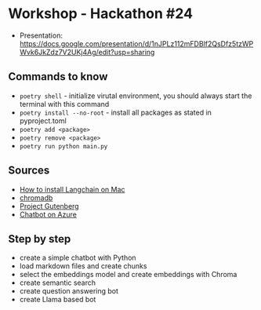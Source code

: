 # Workshop - Hackathon #24

- Presentation: https://docs.google.com/presentation/d/1nJPLz112mFDBlf2QsDfz5tzWPWvk6JkZdz7V2UKj4Ag/edit?usp=sharing

## Commands to know

- `poetry shell` - initialize virutal environment, you should always start the terminal with this command
- `poetry install --no-root` - install all packages as stated in pyproject.toml
- `poetry add <package>`
- `poetry remove <package>`
- `poetry run python main.py`

## Sources
- [How to install Langchain on Mac](https://romanorac.medium.com/how-to-install-langchain-on-an-m2-macbook-755be61125b6)
- [chromadb](https://github.com/chroma-core/chroma)
- [Project Gutenberg](https://www.gutenberg.org/)
- [Chatbot on Azure](https://techcommunity.microsoft.com/blog/fasttrackforazureblog/create-an-azure-openai-langchain-chromadb-and-chainlit-chat-app-in-container-app/3885602)

## Step by step
- create a simple chatbot with Python
- load markdown files and create chunks
- select the embeddings model and create embeddings with Chroma
- create semantic search
- create question answering bot
- create Llama based bot

